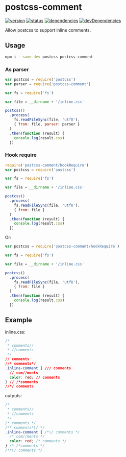 # postcss-comment
[![version](https://img.shields.io/npm/v/postcss-comment.svg)](https://www.npmjs.org/package/postcss-comment)
[![status](https://travis-ci.org/zoubin/postcss-comment.svg?branch=master)](https://travis-ci.org/zoubin/postcss-comment)
[![dependencies](https://david-dm.org/zoubin/postcss-comment.svg)](https://david-dm.org/zoubin/postcss-comment)
[![devDependencies](https://david-dm.org/zoubin/postcss-comment/dev-status.svg)](https://david-dm.org/zoubin/postcss-comment#info=devDependencies)

Allow postcss to support inline comments.

## Usage

```bash
npm i --save-dev postcss postcss-comment

```

### As parser

```javascript
var postcss = require('postcss')
var parser = require('postcss-comment')

var fs = require('fs')

var file = __dirname + '/inline.css'

postcss()
  .process(
    fs.readFileSync(file, 'utf8'),
    { from: file, parser: parser }
  )
  .then(function (result) {
    console.log(result.css)
  })

```

### Hook require
```javascript
require('postcss-comment/hookRequire')
var postcss = require('postcss')

var fs = require('fs')

var file = __dirname + '/inline.css'

postcss()
  .process(
    fs.readFileSync(file, 'utf8'),
    { from: file }
  )
  .then(function (result) {
    console.log(result.css)
  })

```

Or:
```javascript
var postcss = require('postcss-comment/hookRequire')

var fs = require('fs')

var file = __dirname + '/inline.css'

postcss()
  .process(
    fs.readFileSync(file, 'utf8'),
    { from: file }
  )
  .then(function (result) {
    console.log(result.css)
  })

```


## Example

inline.css:
```css
/*
 * comments//
 * //comments
 */
// comments
//* comments*/
.inline-comment { /// comments
  // com//ments
  color: red; // comments
} // /*comments
//*/ comments

```

outputs:
```css
/*
 * comments//
 * //comments
 */
/* comments */
/** comments*\/ */
.inline-comment { /*\/ comments */
  /* com//ments */
  color: red; /* comments */
} /* /*comments */
/**\/ comments */

```
